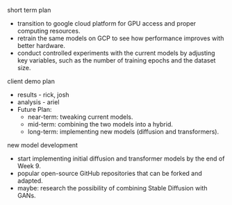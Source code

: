short term plan
* transition to google cloud platform for GPU access and proper computing resources.
* retrain the same models on GCP to see how performance improves with better hardware.
* conduct controlled experiments with the current models by adjusting key variables, such as the number of training epochs and the dataset size.

client demo plan
* results - rick, josh
* analysis - ariel
* Future Plan: 
    * near-term: tweaking current models.
    * mid-term: combining the two models into a hybrid.
    * long-term: implementing new models (diffusion and transformers).

new model development
* start implementing initial diffusion and transformer models by the end of Week 9.
* popular open-source GitHub repositories that can be forked and adapted.
* maybe: research the possibility of combining Stable Diffusion with GANs.